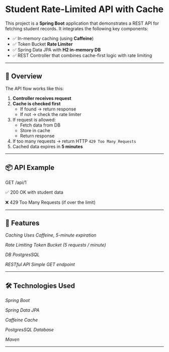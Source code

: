 # Student Rate-Limited API with Cache

This project is a **Spring Boot** application that demonstrates a REST API for fetching student records. It integrates the following key components:

- ✅ In-memory caching (using **Caffeine**)  
- ✅ Token Bucket **Rate Limiter**  
- ✅ Spring Data JPA with **H2 in-memory DB**  
- ✅ REST Controller that combines cache-first logic with rate limiting

---

## 📌 Overview

The API flow works like this:

1. **Controller receives request**
2. **Cache is checked first**
   - If found → return response
   - If not → check the rate limiter
3. If request is allowed:
   - Fetch data from DB
   - Store in cache
   - Return response
4. If too many requests → return HTTP `429 Too Many Requests`
5. Cached data expires in **5 minutes**

---

## 📦 API Example
GET /api/1

✅ 200 OK with student data

❌ 429 Too Many Requests (if over the limit)

---

## 🧠 Features

  *Caching	Uses Caffeine, 5-minute expiration*
  
  *Rate Limiting	Token Bucket (5 requests / minute)*
  
  *DB	PostgresSQL*
  
  *RESTful API	Simple GET endpoint*

---

## 🛠️ Technologies Used

  *Spring Boot*
  
  *Spring Data JPA*
  
  *Caffeine Cache*
  
  *PostgresSQL Database*
  
  *Maven*

--- 



